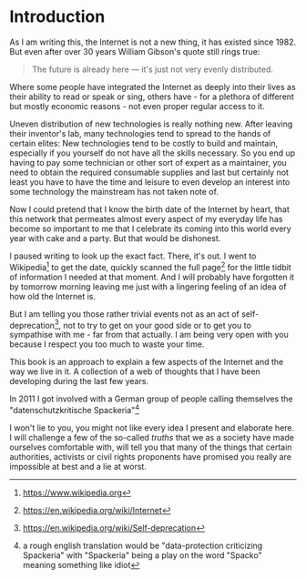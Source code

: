 # Introduction

As I am writing this, the Internet is not a new thing, it has existed since 1982. But even after over 30 years William Gibson's quote still rings true:

> The future is already here — it's just not very evenly distributed.

Where some people have integrated the Internet as deeply into their lives as their ability to read or speak or sing, others have - for a plethora of different but mostly economic reasons - not even proper regular access to it. 

Uneven distribution of new technologies is really nothing new. After leaving their inventor's lab, many technologies tend to spread to the hands of certain elites: New technologies tend to be costly to build and maintain, especially if you yourself do not have all the skills necessary. So you end up having to pay some technician or other sort of expert as a maintainer, you need to obtain the required consumable supplies and last but certainly not least you have to have the time and leisure to even develop an interest into some technology the mainstream has not taken note of.  

Now I could pretend that I know the birth date of the Internet by heart, that this network that permeates almost every aspect of my everyday life has become so important to me that I celebrate its coming into this world every year with cake and a party. But that would be dishonest. 

I paused writing to look up the exact fact. There, it's out. I went to Wikipedia[^wiki1] to get the date, quickly scanned the full page[^wikiInternet] for the little tidbit of information I needed at that moment. And I will probably have forgotten it by tomorrow morning leaving me just with a lingering feeling of an idea of how old the Internet is.

But I am telling you those rather trivial events not as an act of self-deprecation[^wikideprecation], not to try to get on your good side or to get you to sympathise with me - far from that actually. I am being very open with you because I respect you too much to waste your time.

This book is an approach to explain a few aspects of the Internet and the way we live in it. A collection of a web of thoughts that I have been developing during the last few years.

In 2011 I got involved with a German group of people calling themselves the "datenschutzkritische Spackeria"[^spackeria]



I won't lie to you, you might not like every idea I present and elaborate here. I will challenge a few of the so-called *truths* that we as a society have made ourselves comfortable with, will tell you that many of the things that certain authorities, activists or civil rights proponents have promised you really are impossible at best and a lie at worst.


[^wiki1]: https://www.wikipedia.org
[^wikiInternet]: https://en.wikipedia.org/wiki/Internet
[^wikideprecation]: https://en.wikipedia.org/wiki/Self-deprecation
[^spackeria]: a rough english translation would be "data-protection criticizing Spackeria" with "Spackeria" being a play on the word "Spacko" meaning something like idiot
